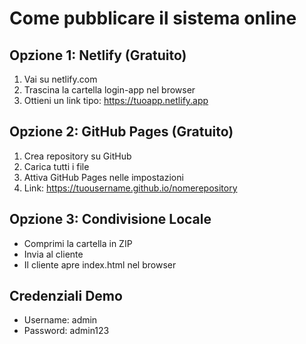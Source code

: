 # Come pubblicare il sistema online

## Opzione 1: Netlify (Gratuito)
1. Vai su netlify.com
2. Trascina la cartella login-app nel browser
3. Ottieni un link tipo: https://tuoapp.netlify.app

## Opzione 2: GitHub Pages (Gratuito)
1. Crea repository su GitHub
2. Carica tutti i file
3. Attiva GitHub Pages nelle impostazioni
4. Link: https://tuousername.github.io/nomerepository

## Opzione 3: Condivisione Locale
- Comprimi la cartella in ZIP
- Invia al cliente
- Il cliente apre index.html nel browser

## Credenziali Demo
- Username: admin
- Password: admin123
